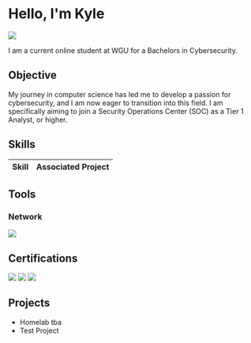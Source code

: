# Hello, I'm Kyle
<a href="https://www.linkedin.com/in/kyle-stanjones/"><img src="https://img.shields.io/badge/-LinkedIn-0072b1?&style=for-the-badge&logo=linkedin&logoColor=white" /></a>

<!--
[Brief Introduction]
[Brief Introduction - Remove this afterwards]
-->
I am a current online student at WGU for a Bachelors in Cybersecurity. 

## Objective
<!-- [Provide Objective]
[Provide Objective - Remove this afterwards]]
-->

My journey in computer science has led me to develop a passion for cybersecurity, and I am now eager to transition into this field. I am specifically aiming to join a Security Operations Center (SOC) as a Tier 1 Analyst, or higher.

## Skills
<!-- 
[Provide skills and associated project. Make sure to hyperlink the project]
[Provide skills and associated project. Make sure to hyperlink the project - Remove this afterwards]]
-->


| Skill                                         | Associated Project         |
|-----------------------------------------------|----------------------------|
<!-- 
| SIEM Implementation and Log Analysis          | <a href="https://github.com/Test-MyDFIR/Detection-Lab/tree/main">Detection Lab</a>|
| SIEM Implementation and Log Analysis          | <a href="https://google.com">Detection Lab</a>|
| Network Traffic Monitoring and Attack Detection | <a href="https://google.com">Detection Lab</a>|
| Security Automation with Shuffle SOAR         | SOC Automation Lab|
| Incident Response Planning and Execution      | SOC Automation Lab|
| Case Management with TheHive                  | SOC Automation Lab|
| Scripting and Automation for Threat Mitigation | SOC Automation Lab|


Delete the <!-- and the arrow on the bottom to uncomment, after filling this out eventually..
        -->






        
## Tools
<!--
[Provide tools and break them down into categories. Use ChatGPT to help create the link]
[Provide tools and break them down into categories. Use ChatGPT to help create the link - Remove this afterwards]]
-->
### Network
<div>
  <img src="https://img.shields.io/badge/-Wireshark-1679A7?&style=for-the-badge&logo=Wireshark&logoColor=white" />
</div>

## Certifications
<!-- [Provide certifications that you have obtained. Use ChatGPT to help create the link] -->
<div>
<img src="https://img.shields.io/badge/-Security%2B-FF0000?&style=for-the-badge&logo=CompTIA&logoColor=white" />
<img src="https://img.shields.io/badge/-Network%2B-007ACC?&style=for-the-badge&logo=CompTIA&logoColor=white" />
<img src="https://img.shields.io/badge/-A%2B-4D4D4D?&style=for-the-badge&logo=CompTIA&logoColor=white" />
</div>

## Projects
- Homelab tba
- Test Project
